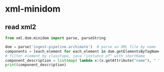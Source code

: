 # xml-minidom

## read xml2

<!-- MARKDOWN-AUTO-DOCS:START (CODE:src=../../python/xml-minidom/read-xml2.py) -->
<!-- The below code snippet is automatically added from ../../python/xml-minidom/read-xml2.py -->
```py
from xml.dom.minidom import parse, parseString

dom = parse('ingest-pipeline.archimate')  # parse an XML file by name
components = [each_element for each_element in dom.getElementsByTagName("element") if each_element.getAttribute("xsi:type")=="archimate:ApplicationComponent" and each_element.hasChildNodes()]
# filter element by classtype, java "instance of" with shortName
component_description = list(map( lambda x:(x.getAttribute("name"), " ".join([each_child.firstChild.nodeValue for each_child in x.childNodes if each_child.__class__.__name__=="Element" and each_child.tagName=="documentation"])),components))
print(component_description)
```
<!-- MARKDOWN-AUTO-DOCS:END -->



